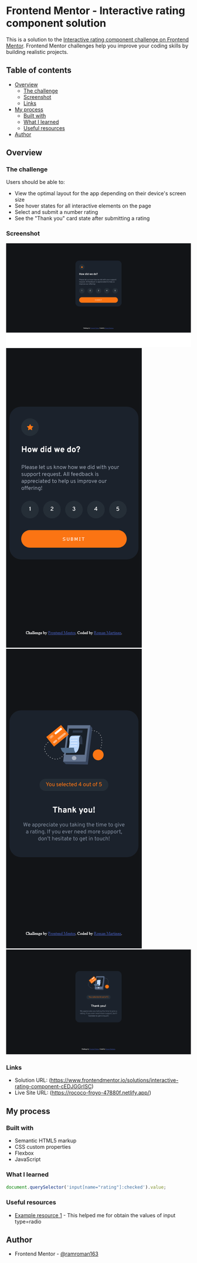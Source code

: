 # Frontend Mentor - Interactive rating component solution

This is a solution to the [Interactive rating component challenge on Frontend Mentor](https://www.frontendmentor.io/challenges/interactive-rating-component-koxpeBUmI). Frontend Mentor challenges help you improve your coding skills by building realistic projects. 

## Table of contents

- [Overview](#overview)
  - [The challenge](#the-challenge)
  - [Screenshot](#screenshot)
  - [Links](#links)
- [My process](#my-process)
  - [Built with](#built-with)
  - [What I learned](#what-i-learned)
  - [Useful resources](#useful-resources)
- [Author](#author)

## Overview

### The challenge

Users should be able to:

- View the optimal layout for the app depending on their device's screen size
- See hover states for all interactive elements on the page
- Select and submit a number rating
- See the "Thank you" card state after submitting a rating

### Screenshot

![](./design/screenshot1.png)
![](./design/screenshot2.png)
![](./design/screenshot3.png)
![](./design/screenshot4.png)

### Links

- Solution URL: (https://www.frontendmentor.io/solutions/interactive-rating-component-cEDJGGrISC)
- Live Site URL: (https://rococo-froyo-47880f.netlify.app/)

## My process

### Built with

- Semantic HTML5 markup
- CSS custom properties
- Flexbox
- JavaScript

### What I learned

```js
document.querySelector('input[name="rating"]:checked').value;
```

### Useful resources

- [Example resource 1](https://es.stackoverflow.com/questions/17783/c%C3%B3mo-obtener-el-valor-de-radio-button-en-javascript) - This helped me for obtain the values of input type=radio

## Author

- Frontend Mentor - [@ramroman163](https://www.frontendmentor.io/profile/ramroman163)
